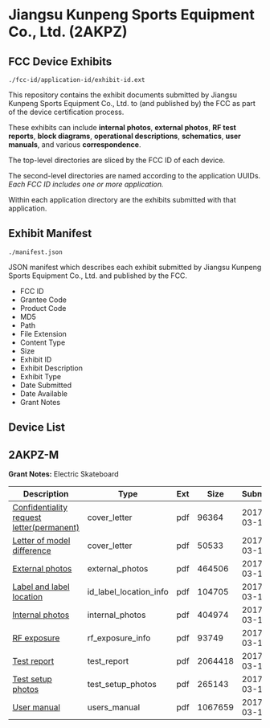 # Jiangsu Kunpeng Sports Equipment Co., Ltd. (2AKPZ)
## FCC Device Exhibits

```
./fcc-id/application-id/exhibit-id.ext
```

This repository contains the exhibit documents submitted by Jiangsu Kunpeng Sports Equipment Co., Ltd. to (and published by) the FCC as part of the device certification process.

These exhibits can include **internal photos**, **external photos**, **RF test reports**, **block diagrams**, **operational descriptions**, **schematics**, **user manuals**, and various **correspondence**.

The top-level directories are sliced by the FCC ID of each device.

The second-level directories are named according to the application UUIDs. *Each FCC ID includes one or more application.*

Within each application directory are the exhibits submitted with that application. 

## Exhibit Manifest

```
./manifest.json
```

JSON manifest which describes each exhibit submitted by Jiangsu Kunpeng Sports Equipment Co., Ltd. and published by the FCC.

- FCC ID
- Grantee Code
- Product Code
- MD5
- Path
- File Extension
- Content Type
- Size
- Exhibit ID
- Exhibit Description
- Exhibit Type
- Date Submitted
- Date Available
- Grant Notes

## Device List
## 2AKPZ-M
**Grant Notes:** Electric Skateboard

| Description | Type | Ext | Size | Submitted | Available |
| ----------- | ---- | --- | ---- | --------- | --------- |
| [Confidentiality request letter(permanent)](2AKPZ-M/927f2a80571fe03caf4bf6eb0854fba3/3316898.pdf) | cover_letter | pdf | 96364 | 2017-03-15 | 2017-03-17 |
| [Letter of model difference](2AKPZ-M/927f2a80571fe03caf4bf6eb0854fba3/3316902.pdf) | cover_letter | pdf | 50533 | 2017-03-15 | 2017-03-17 |
| [External photos](2AKPZ-M/927f2a80571fe03caf4bf6eb0854fba3/3316899.pdf) | external_photos | pdf | 464506 | 2017-03-15 | 2017-03-17 |
| [Label and label location](2AKPZ-M/927f2a80571fe03caf4bf6eb0854fba3/3316901.pdf) | id_label_location_info | pdf | 104705 | 2017-03-15 | 2017-03-17 |
| [Internal photos](2AKPZ-M/927f2a80571fe03caf4bf6eb0854fba3/3316900.pdf) | internal_photos | pdf | 404974 | 2017-03-15 | 2017-03-17 |
| [RF exposure](2AKPZ-M/927f2a80571fe03caf4bf6eb0854fba3/3316904.pdf) | rf_exposure_info | pdf | 93749 | 2017-03-15 | 2017-03-17 |
| [Test report](2AKPZ-M/927f2a80571fe03caf4bf6eb0854fba3/3316906.pdf) | test_report | pdf | 2064418 | 2017-03-15 | 2017-03-17 |
| [Test setup photos](2AKPZ-M/927f2a80571fe03caf4bf6eb0854fba3/3316907.pdf) | test_setup_photos | pdf | 265143 | 2017-03-15 | 2017-03-17 |
| [User manual](2AKPZ-M/927f2a80571fe03caf4bf6eb0854fba3/3316908.pdf) | users_manual | pdf | 1067659 | 2017-03-15 | 2017-03-17 |
